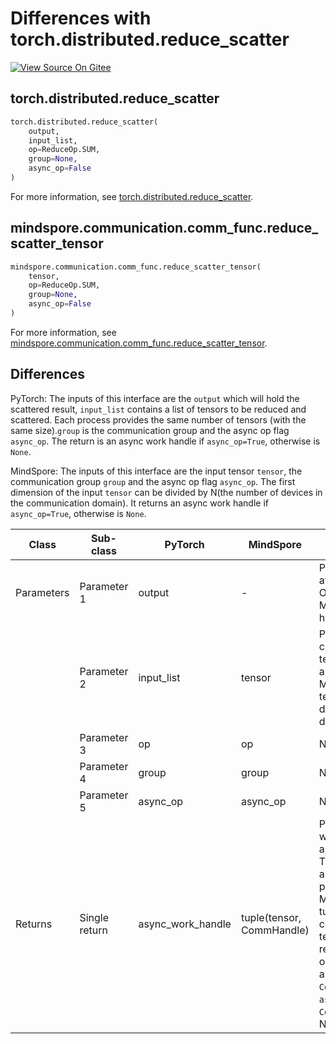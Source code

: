 # Differences with torch.distributed.reduce_scatter

[![View Source On Gitee](https://mindspore-website.obs.cn-north-4.myhuaweicloud.com/website-images/r2.4.10/resource/_static/logo_source_en.svg)](https://gitee.com/mindspore/docs/blob/r2.4.10/docs/mindspore/source_en/note/api_mapping/pytorch_diff/reduce_scatter_tensor.md)

## torch.distributed.reduce_scatter

```python
torch.distributed.reduce_scatter(
    output,
    input_list,
    op=ReduceOp.SUM,
    group=None,
    async_op=False
)
```

For more information, see [torch.distributed.reduce_scatter](https://pytorch.org/docs/1.8.1/distributed.html#torch.distributed.reduce_scatter).

## mindspore.communication.comm_func.reduce_scatter_tensor

```python
mindspore.communication.comm_func.reduce_scatter_tensor(
    tensor,
    op=ReduceOp.SUM,
    group=None,
    async_op=False
)
```

For more information, see [mindspore.communication.comm_func.reduce_scatter_tensor](https://www.mindspore.cn/docs/en/r2.4.10/api_python/communication/mindspore.communication.comm_func.reduce_scatter_tensor.html#mindspore.communication.comm_func.reduce_scatter_tensor).

## Differences

PyTorch: The inputs of this interface are the `output` which will hold the scattered result, `input_list` contains a list of tensors to be reduced and scattered. Each process provides the same number of tensors (with the same size).`group` is the communication group and the async op flag `async_op`. The return is an async work handle if `async_op=True`, otherwise is `None`.

MindSpore: The inputs of this interface are the input tensor `tensor`, the communication group `group` and the async op flag `async_op`. The first dimension of the input `tensor` can be divided by N(the number of devices in the communication domain). It returns an async work handle if `async_op=True`, otherwise is `None`.

| Class     | Sub-class     | PyTorch           | MindSpore                 | Difference                                                                                                                                                                                                                                                                                                          |
|-----------|---------------|-------------------|---------------------------|---------------------------------------------------------------------------------------------------------------------------------------------------------------------------------------------------------------------------------------------------------------------------------------------------------------------|
| Parameters | Parameter 1   | output            | -                         | PyTorch: the output after reduce_scatter Operation. MindSpore: does not have this parameter.                                                                                                                                                                                                                        |
|           | Parameter 2   | input_list        | tensor                    | PyTorch:input_list contains a list of tensors to be reduced and scattered.  MindSpore: the input tensor which the first dimension can be divided by N.                                                                                                                                                              |
|           | Parameter 3   | op                | op                        | No difference                                                                                                                                                              |
|           | Parameter 4   | group             | group                     | No difference                                                                                                                                                                                                                                                                                                       |
|           | Parameter 5   | async_op          | async_op                  | No difference                                                                                                                                                                                                                                                                                                       |
| Returns   | Single return | async_work_handle | tuple(tensor, CommHandle) | PyTorch: An async work handle, if async_op is set to True. None, if not async_op or if not part of the group.</br> MindSpore: returns a tuple. The tuple contains an output tensor after reduce_scatter_tensor operation and an async work handle `CommHandle`. When `async_op` is False, the `CommHandle` will be None. |

